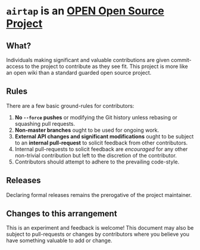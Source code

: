 # `airtap` is an [OPEN Open Source Project](http://openopensource.org/)

## What?

Individuals making significant and valuable contributions are given
commit-access to the project to contribute as they see fit. This project
is more like an open wiki than a standard guarded open source project.

## Rules

There are a few basic ground-rules for contributors:

1. **No `--force` pushes** or modifying the Git history unless rebasing or squashing pull requests.
1. **Non-master branches** ought to be used for ongoing work.
1. **External API changes and significant modifications** ought to be subject to an **internal pull-request** to solicit feedback from other contributors.
1. Internal pull-requests to solicit feedback are *encouraged* for any other non-trivial contribution but left to the discretion of the contributor.
1. Contributors should attempt to adhere to the prevailing code-style.

## Releases

Declaring formal releases remains the prerogative of the project maintainer.

## Changes to this arrangement

This is an experiment and feedback is welcome! This document may also be
subject to pull-requests or changes by contributors where you believe
you have something valuable to add or change.
